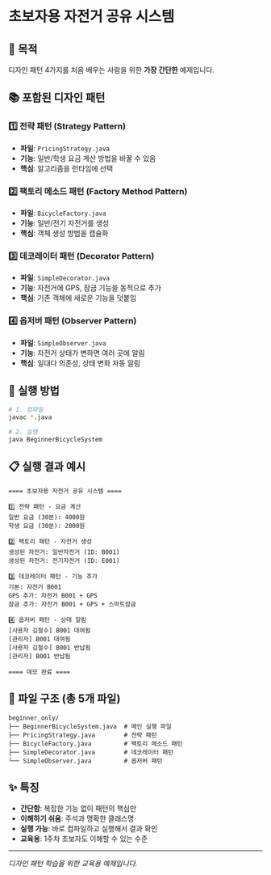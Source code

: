 # 초보자용 자전거 공유 시스템

## 🎯 목적
디자인 패턴 4가지를 처음 배우는 사람을 위한 **가장 간단한** 예제입니다.

## 📚 포함된 디자인 패턴

### 1️⃣ 전략 패턴 (Strategy Pattern)
- **파일**: `PricingStrategy.java`
- **기능**: 일반/학생 요금 계산 방법을 바꿀 수 있음
- **핵심**: 알고리즘을 런타임에 선택

### 2️⃣ 팩토리 메소드 패턴 (Factory Method Pattern)  
- **파일**: `BicycleFactory.java`
- **기능**: 일반/전기 자전거를 생성
- **핵심**: 객체 생성 방법을 캡슐화

### 3️⃣ 데코레이터 패턴 (Decorator Pattern)
- **파일**: `SimpleDecorator.java` 
- **기능**: 자전거에 GPS, 잠금 기능을 동적으로 추가
- **핵심**: 기존 객체에 새로운 기능을 덧붙임

### 4️⃣ 옵저버 패턴 (Observer Pattern)
- **파일**: `SimpleObserver.java`
- **기능**: 자전거 상태가 변하면 여러 곳에 알림
- **핵심**: 일대다 의존성, 상태 변화 자동 알림

## 🚀 실행 방법

```bash
# 1. 컴파일
javac *.java

# 2. 실행  
java BeginnerBicycleSystem
```

## 📋 실행 결과 예시

```
==== 초보자용 자전거 공유 시스템 ====

1️⃣ 전략 패턴 - 요금 계산
일반 요금 (30분): 4000원
학생 요금 (30분): 2000원

2️⃣ 팩토리 패턴 - 자전거 생성  
생성된 자전거: 일반자전거 (ID: B001)
생성된 자전거: 전기자전거 (ID: E001)

3️⃣ 데코레이터 패턴 - 기능 추가
기본: 자전거 B001
GPS 추가: 자전거 B001 + GPS  
잠금 추가: 자전거 B001 + GPS + 스마트잠금

4️⃣ 옵저버 패턴 - 상태 알림
[사용자 김철수] B001 대여됨
[관리자] B001 대여됨
[사용자 김철수] B001 반납됨  
[관리자] B001 반납됨

==== 데모 완료 ====
```

## 📁 파일 구조 (총 5개 파일)

```
beginner_only/
├── BeginnerBicycleSystem.java  # 메인 실행 파일
├── PricingStrategy.java        # 전략 패턴
├── BicycleFactory.java         # 팩토리 메소드 패턴  
├── SimpleDecorator.java        # 데코레이터 패턴
└── SimpleObserver.java         # 옵저버 패턴
```

## ✨ 특징

- **간단함**: 복잡한 기능 없이 패턴의 핵심만
- **이해하기 쉬움**: 주석과 명확한 클래스명
- **실행 가능**: 바로 컴파일하고 실행해서 결과 확인
- **교육용**: 1주차 초보자도 이해할 수 있는 수준

---
*디자인 패턴 학습을 위한 교육용 예제입니다.*